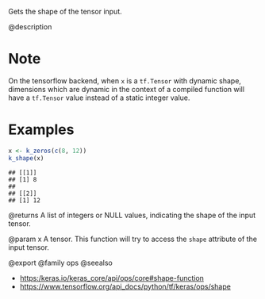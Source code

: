 Gets the shape of the tensor input.

@description

# Note
On the tensorflow backend, when `x` is a `tf.Tensor` with dynamic
shape, dimensions which are dynamic in the context of a compiled function
will have a `tf.Tensor` value instead of a static integer value.

# Examples

```r
x <- k_zeros(c(8, 12))
k_shape(x)
```

```
## [[1]]
## [1] 8
##
## [[2]]
## [1] 12
```

@returns
A list of integers or NULL values, indicating the shape of the input
tensor.

@param x A tensor. This function will try to access the `shape` attribute of
the input tensor.

@export
@family ops
@seealso
+ <https:/keras.io/keras_core/api/ops/core#shape-function>
+ <https://www.tensorflow.org/api_docs/python/tf/keras/ops/shape>
